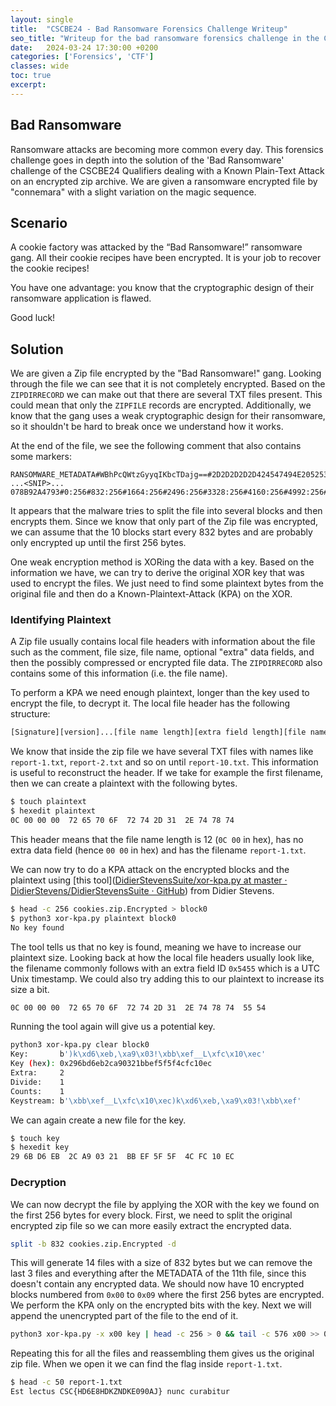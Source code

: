 ```yaml
---
layout: single
title:  "CSCBE24 - Bad Ransomware Forensics Challenge Writeup"
seo_title: "Writeup for the bad ransomware forensics challenge in the Cyber Security Challenge Belgium 24 Qualifiers"
date:   2024-03-24 17:30:00 +0200
categories: ['Forensics', 'CTF']
classes: wide
toc: true
excerpt: 
---
```


## Bad Ransomware
Ransomware attacks are becoming more common every day. This forensics challenge goes in depth into the solution of the 'Bad Ransomware' challenge of the CSCBE24 Qualifiers dealing with a Known Plain-Text Attack on an encrypted zip archive. We are given a ransomware encrypted file by "connemara" with a slight variation on the magic sequence.

## Scenario

A cookie factory was attacked by the “Bad Ransomware!” ransomware gang.
All their cookie recipes have been encrypted.
It is your job to recover the cookie recipes!

You have one advantage: you know that the cryptographic design of their ransomware application is flawed.

Good luck!

## Solution

We are given a Zip file encrypted by the "Bad Ransomware!" gang. Looking through the file we can see that it is not completely encrypted. Based on the `ZIPDIRRECORD` we can make out that there are several TXT files present. This could mean that only the `ZIPFILE` records are encrypted. Additionally, we know that the gang uses a weak cryptographic design for their ransomware, so it shouldn't be hard to break once we understand how it works.

At the end of the file, we see the following comment that also contains some markers:

```
RANSOMWARE_METADATA#WBhPcQWtzGyyqIKbcTDajg==#2D2D2D2D2D424547494E20525341205055424C4943204B45592D
...<SNIP>...
078B92A4793#0:256#832:256#1664:256#2496:256#3328:256#4160:256#4992:256#5824:256#6656:256#7488:256
```

It appears that the malware tries to split the file into several blocks and then encrypts them. Since we know that only part of the Zip file was encrypted, we can assume that the 10 blocks start every 832 bytes and are probably only encrypted up until the first 256 bytes.

One weak encryption method is XORing the data with a key. Based on the information we have, we can try to derive the original XOR key that was used to encrypt the files. We just need to find some plaintext bytes from the original file and then do a Known-Plaintext-Attack (KPA) on the XOR.

### Identifying Plaintext

A Zip file usually contains local file headers with information about the file such as the comment, file size, file name, optional "extra" data fields, and then the possibly compressed or encrypted file data. The `ZIPDIRRECORD` also contains some of this information (i.e. the file name).

To perform a KPA we need enough plaintext, longer than the key used to encrypt the file, to decrypt it. The local file header has the following structure:

```bash
[Signature][version]...[file name length][extra field length][file name]...
```

We know that inside the zip file we have several TXT files with names like `report-1.txt`, `report-2.txt` and so on until `report-10.txt`. This information is useful to reconstruct the header. If we take for example the first filename, then we can create a plaintext with the following bytes.

```bash
$ touch plaintext
$ hexedit plaintext
0C 00 00 00  72 65 70 6F  72 74 2D 31  2E 74 78 74
```

This header means that the file name length is 12 (`0C 00` in hex), has no extra data field (hence `00 00` in hex) and has the filename `report-1.txt`.

We can now try to do a KPA attack on the encrypted blocks and the plaintext using [this tool]([DidierStevensSuite/xor-kpa.py at master · DidierStevens/DidierStevensSuite · GitHub](https://github.com/DidierStevens/DidierStevensSuite/blob/master/xor-kpa.py)) from Didier Stevens.

```bash
$ head -c 256 cookies.zip.Encrypted > block0
$ python3 xor-kpa.py plaintext block0
No key found
```

The tool tells us that no key is found, meaning we have to increase our plaintext size. Looking back at how the local file headers usually look like, the filename commonly follows with an extra field ID `0x5455` which is a UTC Unix timestamp. We could also try adding this to our plaintext to increase its size a bit.

```bash
0C 00 00 00  72 65 70 6F  72 74 2D 31  2E 74 78 74  55 54
```

Running the tool again will give us a potential key.

```bash
python3 xor-kpa.py clear block0 
Key:       b')k\xd6\xeb,\xa9\x03!\xbb\xef__L\xfc\x10\xec'
Key (hex): 0x296bd6eb2ca90321bbef5f5f4cfc10ec
Extra:     2
Divide:    1
Counts:    1
Keystream: b'\xbb\xef__L\xfc\x10\xec)k\xd6\xeb,\xa9\x03!\xbb\xef'
```

We can again create a new file for the key.

```bash
$ touch key
$ hexedit key
29 6B D6 EB  2C A9 03 21  BB EF 5F 5F  4C FC 10 EC
```

### Decryption

We can now decrypt the file by applying the XOR with the key we found on the first 256 bytes for every block. First, we need to split the original encrypted zip file so we can more easily extract the encrypted data.

```bash
split -b 832 cookies.zip.Encrypted -d
```

This will generate 14 files with a size of 832 bytes but we can remove the last 3 files and everything after the METADATA of the 11th file, since this doesn't contain any encrypted data. We should now have 10 encrypted blocks numbered from `0x00` to `0x09` where the first 256 bytes are encrypted. We perform the KPA only on the encrypted bits with the key. Next we will append the unencrypted part of the file to the end of it.

```bash
python3 xor-kpa.py -x x00 key | head -c 256 > 0 && tail -c 576 x00 >> 0
```

Repeating this for all the files and reassembling them gives us the original zip file. When we open it we can find the flag inside `report-1.txt`. 

```bash
$ head -c 50 report-1.txt
Est lectus CSC{HD6E8HDKZNDKE090AJ} nunc curabitur 
```